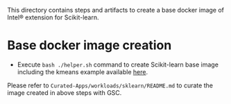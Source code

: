 This directory contains steps and artifacts to create a base docker image of Intel® extension
for Scikit-learn. 

# Base docker image creation

- Execute `bash ./helper.sh` command to create Scikit-learn base image including the kmeans
  example available [here](https://intel.github.io/scikit-learn-intelex/).

Please refer to `Curated-Apps/workloads/sklearn/README.md` to curate the image created in above
steps with GSC.

